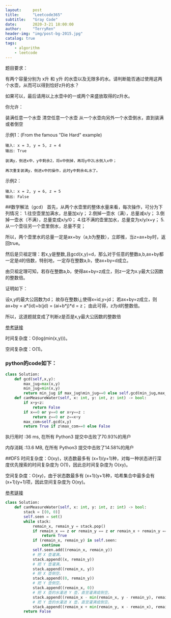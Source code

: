 ```yaml
---
layout:     post
title:      "Leetcode365"
subtitle:   "Gray Code"
date:       2020-3-21 18:00:00
author:     "TerryRen"
header-img: "img/post-bg-2015.jpg"
catalog: true
tags:
    - algorithm
    - leetcode
---
```

题目要求：

有两个容量分别为 x升 和 y升 的水壶以及无限多的水。请判断能否通过使用这两个水壶，从而可以得到恰好z升的水？

如果可以，最后请用以上水壶中的一或两个来盛放取得的z升水。

你允许：

装满任意一个水壶
清空任意一个水壶
从一个水壶向另外一个水壶倒水，直到装满或者倒空


示例1：(From the famous "Die Hard" example)
```
输入: x = 3, y = 5, z = 4
输出: True

装满y，倒进x中，y中剩余2，将x中倒掉，再将y中2L水倒入x中；

再次重复装满y，倒进x中的操作，此时y中剩余4L水了。
```
示例2：
```
输入: x = 2, y = 6, z = 5
输出: False
```


##数学解法（gcd）
首先，从两个水壶里的整体水量来看，每次操作，可分为下列情况：
1.往空壶里加满水，总量加x/y；
2.倒掉一壶水（满），总量减x/y；
3.倒掉一壶水（不满），总量变成x/y/0；
4.往不满的壶里加水，总量变为x/y/x+y；
5.从一个壶往另一个壶里倒水，总量不变；


所以，两个壶里水的总量一定是ax+by（a,b为整数），立即推，当z=ax+by时，返回true。

然后是贝祖定理：若x,y是整数,且gcd(x,y)=d，那么对于任意的整数a,b,ax+by都一定是d的倍数，特别地，一定存在整数a,b，使ax+by=d成立。

由贝祖定理可知，若存在整数a,b，使得ax+by=z成立，则z一定为x.y最大公因数的整数倍。

证明如下：

设x,y的最大公因数为d；
故存在整数i,j,使得x=id,y=jd；
若ax+by=z成立，则
ax+by = a*(id)+b(jd) = (ai+b*j)*d = z；
由此可得，z为d的整数倍。

所以，这道题就变成了判断z是否是x,y最大公因数的整数倍

[参考链接](https://leetcode-cn.com/problems/water-and-jug-problem/solution/cyu-yan-shu-xue-jie-fa-tai-xiu-liao-dai-ma-jian-ji/)



时间复杂度：O(log(min(x,y)))。


空间复杂度：O(1)。


### python的code如下：


```python
class Solution:
    def gcd(self,x,y):
        max_jug=max(x,y)
        min_jug=min(x,y)
        return min_jug if max_jug%min_jug==0 else self.gcd(min_jug,max_jug%min_jug) 
    def canMeasureWater(self, x: int, y: int, z: int) -> bool:
        if x+y<z:
            return False
        if x==0 or y==0 or x+y==z :
            return z==0 or z==x+y      
        max_com=self.gcd(x,y)
        return True if z%max_com==0 else False
```
执行用时 :36 ms, 在所有 Python3 提交中击败了70.93%的用户

内存消耗 :13.6 MB, 在所有 Python3 提交中击败了14.58%的用户

##DFS
时间复杂度：O(xy)，状态数最多有 (x+1)(y+1)种，对每一种状态进行深度优先搜索的时间复杂度为 O(1)，因此总时间复杂度为 O(xy)。

空间复杂度：O(xy)，由于状态数最多有 (x+1)(y+1)种，哈希集合中最多会有 (x+1)(y+1)项，因此空间复杂度为 O(xy)。

[参考链接](https://leetcode-cn.com/problems/water-and-jug-problem/solution/shui-hu-wen-ti-by-leetcode-solution/)

```python
class Solution:
    def canMeasureWater(self, x: int, y: int, z: int) -> bool:
        stack = [(0, 0)]
        self.seen = set()
        while stack:
            remain_x, remain_y = stack.pop()
            if remain_x == z or remain_y == z or remain_x + remain_y == z:
                return True
            if (remain_x, remain_y) in self.seen:
                continue
            self.seen.add((remain_x, remain_y))
            # 把 X 壶灌满。
            stack.append((x, remain_y))
            # 把 Y 壶灌满。
            stack.append((remain_x, y))
            # 把 X 壶倒空。
            stack.append((0, remain_y))
            # 把 Y 壶倒空。
            stack.append((remain_x, 0))
            # 把 X 壶的水灌进 Y 壶，直至灌满或倒空。
            stack.append((remain_x - min(remain_x, y - remain_y), remain_y + min(remain_x, y - remain_y)))
            # 把 Y 壶的水灌进 X 壶，直至灌满或倒空。
            stack.append((remain_x + min(remain_y, x - remain_x), remain_y - min(remain_y, x - remain_x)))
        return False
```